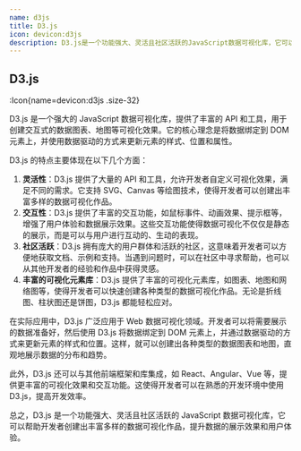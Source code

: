 ```yaml
---
name: d3js
title: D3.js
icon: devicon:d3js
description: D3.js是一个功能强大、灵活且社区活跃的JavaScript数据可视化库，它可以帮助开发者创建出丰富多样的数据可视化作品，提升数据的展示效果和用户体验。
---
```


## D3.js

:Icon{name=devicon:d3js .size-32}

D3.js 是一个强大的 JavaScript 数据可视化库，提供了丰富的 API 和工具，用于创建交互式的数据图表、地图等可视化效果。它的核心理念是将数据绑定到 DOM 元素上，并使用数据驱动的方式来更新元素的样式、位置和属性。

D3.js 的特点主要体现在以下几个方面：

1. **灵活性**：D3.js 提供了大量的 API 和工具，允许开发者自定义可视化效果，满足不同的需求。它支持 SVG、Canvas 等绘图技术，使得开发者可以创建出丰富多样的数据可视化作品。
2. **交互性**：D3.js 提供了丰富的交互功能，如鼠标事件、动画效果、提示框等，增强了用户体验和数据展示效果。这些交互功能使得数据可视化不仅仅是静态的展示，而是可以与用户进行互动的、生动的表现。
3. **社区活跃**：D3.js 拥有庞大的用户群体和活跃的社区，这意味着开发者可以方便地获取文档、示例和支持。当遇到问题时，可以在社区中寻求帮助，也可以从其他开发者的经验和作品中获得灵感。
4. **丰富的可视化元素库**：D3.js 提供了丰富的可视化元素库，如图表、地图和网络图等，使得开发者可以快速创建各种类型的数据可视化作品。无论是折线图、柱状图还是饼图，D3.js 都能轻松应对。

在实际应用中，D3.js 广泛应用于 Web 数据可视化领域。开发者可以将需要展示的数据准备好，然后使用 D3.js 将数据绑定到 DOM 元素上，并通过数据驱动的方式来更新元素的样式和位置。这样，就可以创建出各种类型的数据图表和地图，直观地展示数据的分布和趋势。

此外，D3.js 还可以与其他前端框架和库集成，如 React、Angular、Vue 等，提供更丰富的可视化效果和交互功能。这使得开发者可以在熟悉的开发环境中使用 D3.js，提高开发效率。

总之，D3.js 是一个功能强大、灵活且社区活跃的 JavaScript 数据可视化库，它可以帮助开发者创建出丰富多样的数据可视化作品，提升数据的展示效果和用户体验。
